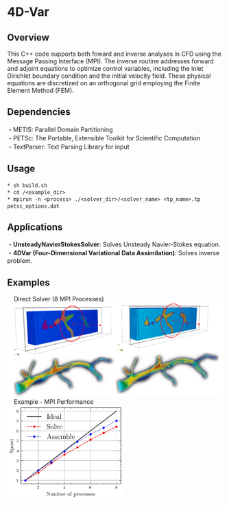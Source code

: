 # 4D-Var
## Overview
This C++ code supports both foward and inverse analyses in CFD using the Message Passing Interface (MPI). The inverse routine addresses forward and adjoint equations to optimize control variables, including the inlet Dirichlet boundary condition and the initial velocity field. These physical equations are discretized on an orthogonal grid employing the Finite Element Method (FEM).
## Dependencies
・METIS: Parallel Domain Partitioning <br>
・PETSc: The Portable, Extensible Toolkit for Scientific Computation <br>
・TextParser: Text Parsing Library for input <br>
## Usage
    * sh build.sh
    * cd /<example_dir>
    * mpirun -n <process> ./<solver_dir>/<solver_name> <tp_name>.tp petsc_options.dat
## Applications
・**UnsteadyNavierStokesSolver**: Solves Unsteady Navier-Stokes equation. <br>
・**4DVar (Four-Dimensional Variational Data Assimilation)**: Solves inverse problem. <br> 
## Examples
&nbsp;&nbsp;&nbsp; Direct Solver (8 MPI Processes) <br>
<img src="images/vessel_group.png" alt="Image description" width="600"> <br>
&nbsp;&nbsp;&nbsp; Example - MPI Performance <br>
<img src="images/mpi_performance.png" alt="Image description" width="270"> <br>